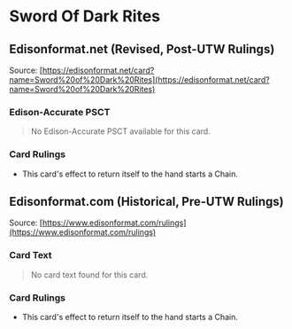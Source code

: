 # Sword Of Dark Rites

## Edisonformat.net (Revised, Post-UTW Rulings)

Source: [https://edisonformat.net/card?name=Sword%20of%20Dark%20Rites](https://edisonformat.net/card?name=Sword%20of%20Dark%20Rites)

### Edison-Accurate PSCT

> No Edison-Accurate PSCT available for this card.

### Card Rulings

*   This card's effect to return itself to the hand starts a Chain.


## Edisonformat.com (Historical, Pre-UTW Rulings)

Source: [https://www.edisonformat.com/rulings](https://www.edisonformat.com/rulings)

### Card Text

> No card text found for this card.

### Card Rulings

*   This card's effect to return itself to the hand starts a Chain.


